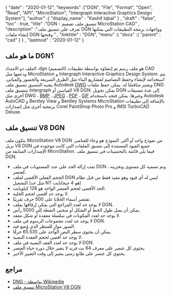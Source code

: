 {
  "date" : "2020-01-12",
  "keywords" :["DGN", "File", "Format", "Open", "Read", "API", "MicroStation", "Intergraph Interactive Graphics Design System"],
  "author" :{
    "display_name" : "Kashif Iqbal"
} ,
  "draft" : "false",
  "toc" : true,
  "title" :"DGN - تنسيق ملف تصميم MicroStation CAD" ,
  "description" :"تعرف على تنسيق ملف DGN وواجهات برمجة التطبيقات التي يمكنها إنشاء ملفات DGN وفتحها." ,
  "linktitle" : "DGN",
  "menu" :{
    "docs" :{
      "parent" : "cad"
}
} ,
  "lastmod" : "2020-01-12"
}

## ما هو ملف DGN؟

الملف ذو الامتداد .dgn (التصميم) هو ملف رسم تم إنشاؤه بواسطة تطبيقات CAD ودعمها مثل MicroStation و Intergraph Interactive Graphics Design System. يتم استخدامه لإنشاء وحفظ التصاميم لمشاريع البناء مثل الطرق السريعة والجسور والمباني. يشبه التنسيق تنسيق ملف Autodesk [DWG](/ar/cad/dwg/) ويعتبر منافسًا له. يمكن حفظ ملفات DNG بتنسيق ملف Intergraph القياسي أو V8 DGN. يمكن تحويل DGN إلى عدة تنسيقات أخرى مثل DWG ، [BMP](/ar/image/bmp/) ، [JPEG](/ar/image/jpeg/) ، [PDF](/ar/pdf/) ، [GIF](/ar/image/gif/) وغيرها. يمكن فتحه باستخدام Autodesk AutoCAD و Bentley View و Bentley Systems MicroStation بالإضافة إلى تطبيقات برمجية أخرى مثل إصدارات Corel PaintShop Photo Pro و IMSI TurboCAD Deluxe.

## تنسيق ملف V8 DGN

يتكون ملف MicroStation V8 DGN من نموذج واحد أو أكثر. النموذج هو وعاء للعناصر. يزيل V8 DGN جميع القيود المستندة إلى تنسيق الملفات التي كانت موجودة في الإصدارات السابقة من MicroStation. فيما يلي قائمة بالتحسينات في تنسيق ملف DGN.

* تمت إزالة الحد على عدد المستويات في ملف DGN ، وتم تسمية كل مستوى وتخزينه كعنصر.
* الحجم الفعلي الأقصى لملف DGN ليس له أي قيود وهو مقيد فقط من قبل نظام التشغيل (مثل حد NT هو 4 جيجابايت)
* الحد الأقصى لحجم العنصر الواحد هو 128 كيلوبايت.
* لا يوجد حد أقصى لحجم الخلية.
* تقتصر أسماء الخلايا على 500 حرف تقريبًا.
* لا يوجد حد لعدد المراجع التي يمكن إرفاقها بملف DGN.
* يمكن أن يصل طول الخط أو الشكل أو منحنى النقطة إلى 5000 رأس.
* لا يوجد حد لعدد المكونات في سلسلة معقدة أو شكل معقد.
* لا يوجد حد لعدد مجموعات الرسوم في ملف DGN.
* السور موازٍ للمنظر الذي وُضع فيه.
* يمكن أن يحتوي سطر النص الواحد على 65.535 حرفًا.
* لا يوجد حد أقصى لحجم العقدة النصية.
* لا يوجد حد لعدد العقد النصية في ملف DGN.
* يحتوي كل عنصر على معرف 64 بت فريد لا يتغير خلال دورة حياة العنصر.
* يحتوي كل عنصر على طابع زمني يشير إلى وقت التغيير الأخير.

## مراجع

* [DNG - بواسطة Wikipedia](https://en.wikipedia.org/wiki/DGN)
* [تنسيق ملف MicroStation V8 DGN](https://web.archive.org/web/20120713013730/http://docs.bentley.com/ko/MicroStation/ustnhelp47.html)

